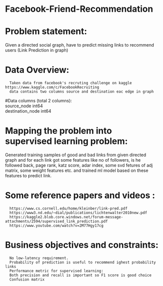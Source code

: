 # Facebook-Friend-Recommendation

# Problem statement:
Given a directed social graph, have to predict missing links to recommend users (Link Prediction in graph)

# Data Overview:

      Taken data from facebook's recruting challenge on kaggle https://www.kaggle.com/c/FacebookRecruiting
      data contains two columns source and destination eac edge in graph

#Data columns (total 2 columns):  
      source_node         int64  
      destination_node    int64  
     
# Mapping the problem into supervised learning problem:
Generated training samples of good and bad links from given directed graph and for each link got some features like no of followers, is he followed back, page rank, katz score, adar index, some svd fetures of adj matrix, some weight features etc. and trained ml model based on these features to predict link.

# Some reference papers and videos :
      https://www.cs.cornell.edu/home/kleinber/link-pred.pdf
      https://www3.nd.edu/~dial/publications/lichtenwalter2010new.pdf
      https://kaggle2.blob.core.windows.net/forum-message-attachments/2594/supervised_link_prediction.pdf
      https://www.youtube.com/watch?v=2M77Hgy17cg
      
# Business objectives and constraints:
      No low-latency requirement.
      Probability of prediction is useful to recommend ighest probability links
      Performance metric for supervised learning:
      Both precision and recall is important so F1 score is good choice
      Confusion matrix
